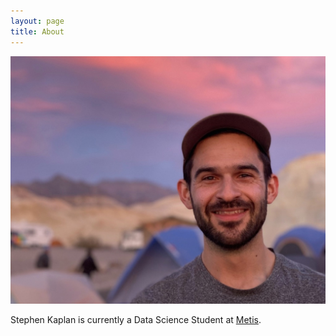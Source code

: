 ```yaml
---
layout: page
title: About
---
```



![Stephen Photo](images/stephen_photo.jpg)


Stephen Kaplan is currently a Data Science Student at [Metis](https://www.thisismetis.com/).